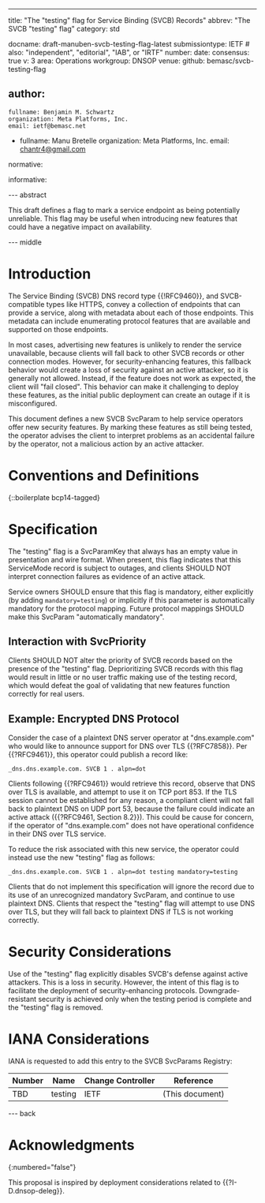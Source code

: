 ---
title: "The \"testing\" flag for Service Binding (SVCB) Records"
abbrev: "The SVCB \"testing\" flag"
category: std

docname: draft-manuben-svcb-testing-flag-latest
submissiontype: IETF  # also: "independent", "editorial", "IAB", or "IRTF"
number:
date:
consensus: true
v: 3
area: Operations
workgroup: DNSOP
venue:
  github: bemasc/svcb-testing-flag

author:
 -
    fullname: Benjamin M. Schwartz
    organization: Meta Platforms, Inc.
    email: ietf@bemasc.net
 -
    fullname: Manu Bretelle
    organization: Meta Platforms, Inc.
    email: chantr4@gmail.com

normative:

informative:


--- abstract

This draft defines a flag to mark a service endpoint as being potentially unreliable.  This flag may be useful when introducing new features that could have a negative impact on availability.

--- middle

# Introduction

The Service Binding (SVCB) DNS record type {{!RFC9460}}, and SVCB-compatible types like HTTPS, convey a collection of endpoints that can provide a service, along with metadata about each of those endpoints.  This metadata can include enumerating protocol features that are available and supported on those endpoints.

In most cases, advertising new features is unlikely to render the service unavailable, because clients will fall back to other SVCB records or other connection modes.  However, for security-enhancing features, this fallback behavior would create a loss of security against an active attacker, so it is generally not allowed.  Instead, if the feature does not work as expected, the client will "fail closed".  This behavior can make it challenging to deploy these features, as the initial public deployment can create an outage if it is misconfigured.

This document defines a new SVCB SvcParam to help service operators offer new security features.  By marking these features as still being tested, the operator advises the client to interpret problems as an accidental failure by the operator, not a malicious action by an active attacker.

# Conventions and Definitions

{::boilerplate bcp14-tagged}

# Specification

The "testing" flag is a SvcParamKey that always has an empty value in presentation and wire format.  When present, this flag indicates that this ServiceMode record is subject to outages, and clients SHOULD NOT interpret connection failures as evidence of an active attack.

Service owners SHOULD ensure that this flag is mandatory, either explicitly (by adding `mandatory=testing`) or implicitly if this parameter is automatically mandatory for the protocol mapping.  Future protocol mappings SHOULD make this SvcParam "automatically mandatory".

## Interaction with SvcPriority

Clients SHOULD NOT alter the priority of SVCB records based on the presence of the "testing" flag.  Deprioritizing SVCB records with this flag would result in little or no user traffic making use of the testing record, which would defeat the goal of validating that new features function correctly for real users.

## Example: Encrypted DNS Protocol

Consider the case of a plaintext DNS server operator at "dns.example.com" who would like to announce support for DNS over TLS {{?RFC7858}}.  Per {{?RFC9461}}, this operator could publish a record like:

~~~
_dns.dns.example.com. SVCB 1 . alpn=dot
~~~

Clients following {{?RFC9461}} would retrieve this record, observe that DNS over TLS is available, and attempt to use it on TCP port 853.  If the TLS session cannot be established for any reason, a compliant client will not fall back to plaintext DNS on UDP port 53, because the failure could indicate an active attack ({{?RFC9461, Section 8.2}}).  This could be cause for concern, if the operator of "dns.example.com" does not have operational confidence in their DNS over TLS service.

To reduce the risk associated with this new service, the operator could instead use the new "testing" flag as follows:

~~~
_dns.dns.example.com. SVCB 1 . alpn=dot testing mandatory=testing
~~~

Clients that do not implement this specification will ignore the record due to its use of an unrecognized mandatory SvcParam, and continue to use plaintext DNS.  Clients that respect the "testing" flag will attempt to use DNS over TLS, but they will fall back to plaintext DNS if TLS is not working correctly.

# Security Considerations

Use of the "testing" flag explicitly disables SVCB's defense against active attackers.  This is a loss in security.  However, the intent of this flag is to facilitate the deployment of security-enhancing protocols.  Downgrade-resistant security is achieved only when the testing period is complete and the "testing" flag is removed.

# IANA Considerations

IANA is requested to add this entry to the SVCB SvcParams Registry:

| Number | Name    | Change Controller | Reference       |
| ------ | ------- | ----------------- | --------------- |
| TBD    | testing | IETF              | (This document) |

--- back

# Acknowledgments
{:numbered="false"}

This proposal is inspired by deployment considerations related to {{?I-D.dnsop-deleg}}.
